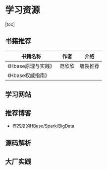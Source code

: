 # 学习资源

[toc]

## 书籍推荐

| 书籍名称            | 作者   | 介绍     |
| ------------------- | ------ | -------- |
| 《Hbase原理与实践》 | 范欣欣 | 墙裂推荐 |
| 《Hbase权威指南》   |        |          |



## 学习网站



## 推荐博客

- [有态度的HBase/Spark/BigData](http://hbasefly.com/)

## 源码解析



## 大厂实践

